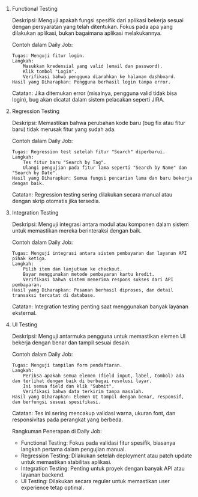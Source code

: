 <ol>
    <li>Functional Testing</li>

Deskripsi:
Menguji apakah fungsi spesifik dari aplikasi bekerja sesuai dengan persyaratan yang telah ditentukan. Fokus pada apa yang dilakukan aplikasi, bukan bagaimana aplikasi melakukannya.

Contoh dalam Daily Job:

    Tugas: Menguji fitur login.
    Langkah:
        Masukkan kredensial yang valid (email dan password).
        Klik tombol "Login".
        Verifikasi bahwa pengguna diarahkan ke halaman dashboard.
    Hasil yang Diharapkan: Pengguna berhasil login tanpa error.

Catatan: Jika ditemukan error (misalnya, pengguna valid tidak bisa login), bug akan dicatat dalam sistem pelacakan seperti JIRA.
<li>Regression Testing</li>

Deskripsi:
Memastikan bahwa perubahan kode baru (bug fix atau fitur baru) tidak merusak fitur yang sudah ada.

Contoh dalam Daily Job:

    Tugas: Regression test setelah fitur "Search" diperbarui.
    Langkah:
        Tes fitur baru "Search by Tag".
        Ulangi pengujian pada fitur lama seperti "Search by Name" dan "Search by Date".
    Hasil yang Diharapkan: Semua fungsi pencarian lama dan baru bekerja dengan baik.

Catatan: Regression testing sering dilakukan secara manual atau dengan skrip otomatis jika tersedia.
<li>Integration Testing</li>

Deskripsi:
Menguji integrasi antara modul atau komponen dalam sistem untuk memastikan mereka berinteraksi dengan baik.

Contoh dalam Daily Job:

    Tugas: Menguji integrasi antara sistem pembayaran dan layanan API pihak ketiga.
    Langkah:
        Pilih item dan lanjutkan ke checkout.
        Bayar menggunakan metode pembayaran kartu kredit.
        Verifikasi bahwa sistem menerima respons sukses dari API pembayaran.
    Hasil yang Diharapkan: Pesanan berhasil diproses, dan detail transaksi tercatat di database.

Catatan: Integration testing penting saat menggunakan banyak layanan eksternal.
<li>UI Testing</li>

Deskripsi:
Menguji antarmuka pengguna untuk memastikan elemen UI bekerja dengan benar dan tampil sesuai desain.

Contoh dalam Daily Job:

    Tugas: Menguji tampilan form pendaftaran.
    Langkah:
        Periksa apakah semua elemen (field input, label, tombol) ada dan terlihat dengan baik di berbagai resolusi layar.
        Isi semua field dan klik "Submit".
        Verifikasi bahwa data terkirim tanpa masalah.
    Hasil yang Diharapkan: Elemen UI tampil dengan benar, responsif, dan berfungsi sesuai spesifikasi.

Catatan: Tes ini sering mencakup validasi warna, ukuran font, dan responsivitas pada perangkat yang berbeda.

Rangkuman Penerapan di Daily Job:
<ul>
    <li>Functional Testing: Fokus pada validasi fitur spesifik, biasanya langkah pertama dalam pengujian manual.</li>
    <li>Regression Testing: Dilakukan setelah deployment atau patch update untuk memastikan stabilitas aplikasi.</li>
    <li>Integration Testing: Penting untuk proyek dengan banyak API atau layanan backend.</li>
    <li>UI Testing: Dilakukan secara reguler untuk memastikan user experience tetap optimal.</li>
</ol>
